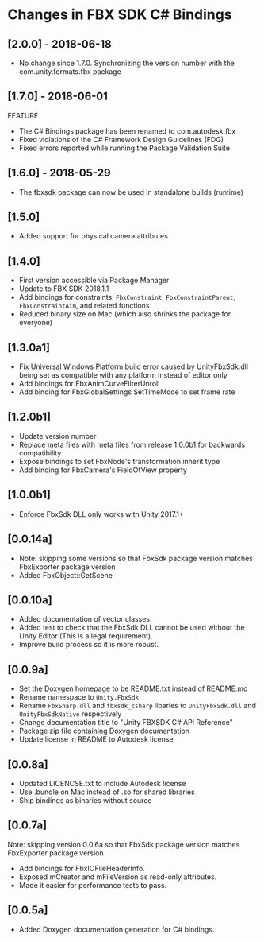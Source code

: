 # Changes in FBX SDK C# Bindings

## [2.0.0] - 2018-06-18

* No change since 1.7.0. Synchronizing the version number with the com.unity.formats.fbx package

## [1.7.0] - 2018-06-01

FEATURE

* The C# Bindings package has been renamed to com.autodesk.fbx
* Fixed violations of the C# Framework Design Guidelines (FDG)
* Fixed errors reported while running the Package Validation Suite

## [1.6.0] - 2018-05-29

* The fbxsdk package can now be used in standalone builds (runtime)

## [1.5.0]

* Added support for physical camera attributes

## [1.4.0]

* First version accessible via Package Manager
* Update to FBX SDK 2018.1.1
* Add bindings for constraints: `FbxConstraint`, `FbxConstraintParent`, `FbxConstraintAim`, and related functions
* Reduced binary size on Mac (which also shrinks the package for everyone)

## [1.3.0a1]

* Fix Universal Windows Platform build error caused by UnityFbxSdk.dll being set as compatible with any platform instead of editor only.
* Add bindings for FbxAnimCurveFilterUnroll
* Add binding for FbxGlobalSettings SetTimeMode to set frame rate

## [1.2.0b1]

* Update version number
* Replace meta files with meta files from release 1.0.0b1 for backwards compatibility
* Expose bindings to set FbxNode's transformation inherit type
* Add binding for FbxCamera's FieldOfView property

## [1.0.0b1]

* Enforce FbxSdk DLL only works with Unity 2017.1+

## [0.0.14a]
* Note: skipping some versions so that FbxSdk package version matches FbxExporter package version
* Added FbxObject::GetScene

## [0.0.10a]

* Added documentation of vector classes.
* Added test to check that the FbxSdk DLL cannot be used without the Unity Editor (This is a legal requirement).
* Improve build process so it is more robust.

## [0.0.9a]

* Set the Doxygen homepage to be README.txt instead of README.md
* Rename namespace to `Unity.FbxSdk`
* Rename `FbxSharp.dll` and `fbxsdk_csharp` libaries to `UnityFbxSdk.dll` and `UnityFbxSdkNative` respectively
* Change documentation title to "Unity FBXSDK C# API Reference"
* Package zip file containing Doxygen documentation
* Update license in README to Autodesk license

## [0.0.8a]

* Updated LICENCSE.txt to include Autodesk license
* Use .bundle on Mac instead of .so for shared libraries
* Ship bindings as binaries without source

## [0.0.7a]
Note: skipping version 0.0.6a so that FbxSdk package version matches FbxExporter package version

* Add bindings for FbxIOFileHeaderInfo. 
* Exposed mCreator and mFileVersion as read-only attributes.
* Made it easier for performance tests to pass.

## [0.0.5a]

* Added Doxygen documentation generation for C# bindings.
